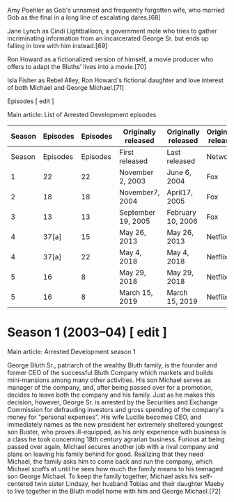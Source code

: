 Amy Poehler as Gob's unnamed and frequently forgotten wife, who married Gob as the final in a long line of escalating dares.[68]

Jane Lynch as Cindi Lightballoon, a government mole who tries to gather incriminating information from an incarcerated George Sr. but ends up falling in love with him instead.[69]

Ron Howard as a fictionalized version of himself, a movie producer who offers to adapt the Bluths’ lives into a movie.[70]

Isla Fisher as Rebel Alley, Ron Howard's fictional daughter and love interest of both Michael and George Michael.[71]

Episodes [ edit ]

Main article: List of Arrested Development episodes

|Season| Episodes| Episodes|Originally released|Originally released|Originally released|
|--|--|--|--|--|--|
|Season| Episodes| Episodes|First released| Last released| Network|
|1|22|22| November 2, 2003| June 6, 2004|Fox|
|2|18|18| November7, 2004| April17, 2005|Fox|
|3|13|13| September 19, 2005| February 10, 2006|Fox|
|4|37[a]|15| May 26, 2013| May 26, 2013|Netflix|
|4|37[a]|22| May 4, 2018| May 4, 2018|Netflix|
|5|16|8| May 29, 2018| May 29, 2018|Netflix|
|5|16|8| March 15, 2019| March 15, 2019|Netflix|


# Season 1 (2003–04) [ edit ]

Main article: Arrested Development season 1

George Bluth Sr., patriarch of the wealthy Bluth family, is the founder and former CEO of the successful Bluth Company which markets and builds mini-mansions among many other activities. His son Michael serves as manager of the company, and, after being passed over for a promotion, decides to leave both the company and his family. Just as he makes this decision, however, George Sr. is arrested by the Securities and Exchange Commission for defrauding investors and gross spending of the company's money for "personal expenses". His wife Lucille becomes CEO, and immediately names as the new president her extremely sheltered youngest son Buster, who proves ill-equipped, as his only experience with business is a class he took concerning 18th century agrarian business. Furious at being passed over again, Michael secures another job with a rival company and plans on leaving his family behind for good. Realizing that they need Michael, the family asks him to come back and run the company, which Michael scoffs at until he sees how much the family means to his teenaged son George Michael. To keep the family together, Michael asks his self-centered twin sister Lindsay, her husband Tobias and their daughter Maeby to live together in the Bluth model home with him and George Michael.[72]

